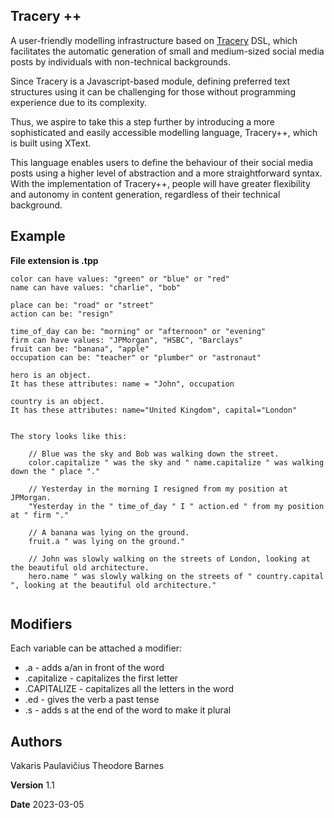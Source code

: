 ## Tracery ++

A user-friendly modelling infrastructure based on [Tracery](https://tracery.io) DSL, which facilitates the automatic generation of small and medium-sized social media posts by individuals with non-technical backgrounds.

Since Tracery is a Javascript-based module, defining preferred text structures using it can be challenging for those without programming experience due to its complexity.

Thus, we aspire to take this a step further by introducing a more sophisticated and easily accessible modelling language, Tracery++, which is built using XText.

This language enables users to define the behaviour of their social media posts using a higher level of abstraction and a more straightforward syntax. With the implementation of Tracery++, people will have greater flexibility and autonomy in content generation, regardless of their technical background.

## Example

**File extension is .tpp**

```
color can have values: "green" or "blue" or "red"
name can have values: "charlie", "bob"

place can be: "road" or "street"
action can be: "resign"

time_of_day can be: "morning" or "afternoon" or "evening"
firm can have values: "JPMorgan", "HSBC", "Barclays"
fruit can be: "banana", "apple"
occupation can be: "teacher" or "plumber" or "astronaut"

hero is an object.
It has these attributes: name = "John", occupation

country is an object.
It has these attributes: name="United Kingdom", capital="London"


The story looks like this:

	// Blue was the sky and Bob was walking down the street.
	color.capitalize " was the sky and " name.capitalize " was walking down the " place "."
	
	// Yesterday in the morning I resigned from my position at JPMorgan.
	"Yesterday in the " time_of_day " I " action.ed " from my position at " firm "."
	
	// A banana was lying on the ground.
	fruit.a " was lying on the ground."
	
	// John was slowly walking on the streets of London, looking at the beautiful old architecture.
	hero.name " was slowly walking on the streets of " country.capital ", looking at the beautiful old architecture."
	
```
## Modifiers

Each variable can be attached a modifier:

- .a - adds a/an in front of the word
- .capitalize - capitalizes the first letter
- .CAPITALIZE - capitalizes all the letters in the word
- .ed - gives the verb a past tense
- .s - adds s at the end of the word to make it plural

## Authors

Vakaris Paulavičius
Theodore Barnes

**Version** 1.1

**Date** 2023-03-05
